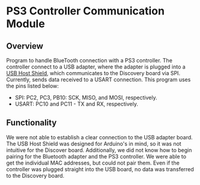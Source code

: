 # PS3 Controller Communication Module
## Overview
Program to handle BlueTooth connection with a PS3 controller. The controller connect to a USB adapter, where the adapter is plugged into a [USB Host Shield](https://www.sparkfun.com/products/9947), which communicates to the Discovery board via SPI. Currently, sends data received to a USART connection. This program uses the pins listed below: 
  - SPI: PC2, PC3, PB10: SCK, MISO, and MOSI, respectively.
  - USART: PC10 and PC11 - TX and RX, respectively.


## Functionality
We were not able to establish a clear connection to the USB adapter board. The USB Host Shield was designed for Arduino's in mind, so it was not intuitive for the Discover board. Additionally, we did not know how to begin pairing for the Bluetooth adapter and the PS3 controller. We were able to get the individual MAC addresses, but could not pair them. Even if the controller was plugged straight into the USB board, no data was transferred to the Discovery board.
